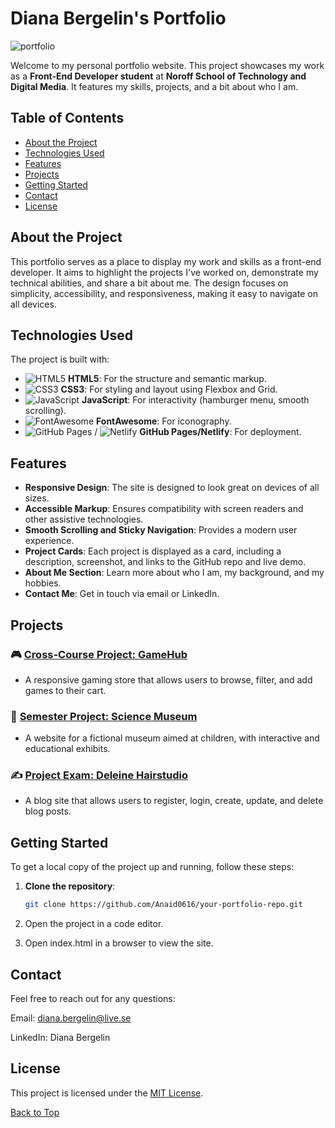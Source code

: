 # Diana Bergelin's Portfolio

![portfolio](https://github.com/user-attachments/assets/5127a48d-e4ab-4694-b99a-848626275855)


Welcome to my personal portfolio website. This project showcases my work as a **Front-End Developer student** at **Noroff School of Technology and Digital Media**. It features my skills, projects, and a bit about who I am.

## Table of Contents
- [About the Project](#about-the-project)
- [Technologies Used](#technologies-used)
- [Features](#features)
- [Projects](#projects)
- [Getting Started](#getting-started)
- [Contact](#contact)
- [License](#license)

## About the Project

This portfolio serves as a place to display my work and skills as a front-end developer. It aims to highlight the projects I've worked on, demonstrate my technical abilities, and share a bit about me. The design focuses on simplicity, accessibility, and responsiveness, making it easy to navigate on all devices.

## Technologies Used

The project is built with:
- ![HTML5](https://img.shields.io/badge/-HTML5-E34F26?logo=html5&logoColor=white&style=flat-square) **HTML5**: For the structure and semantic markup.
- ![CSS3](https://img.shields.io/badge/-CSS3-1572B6?logo=css3&logoColor=white&style=flat-square) **CSS3**: For styling and layout using Flexbox and Grid.
- ![JavaScript](https://img.shields.io/badge/-JavaScript-F7DF1E?logo=javascript&logoColor=black&style=flat-square) **JavaScript**: For interactivity (hamburger menu, smooth scrolling).
- ![FontAwesome](https://img.shields.io/badge/-Font%20Awesome-339AF0?logo=font-awesome&logoColor=white&style=flat-square) **FontAwesome**: For iconography.
- ![GitHub Pages](https://img.shields.io/badge/-GitHub%20Pages-222222?logo=github&logoColor=white&style=flat-square) / ![Netlify](https://img.shields.io/badge/-Netlify-00C7B7?logo=netlify&logoColor=white&style=flat-square) **GitHub Pages/Netlify**: For deployment.


## Features

- **Responsive Design**: The site is designed to look great on devices of all sizes.
- **Accessible Markup**: Ensures compatibility with screen readers and other assistive technologies.
- **Smooth Scrolling and Sticky Navigation**: Provides a modern user experience.
- **Project Cards**: Each project is displayed as a card, including a description, screenshot, and links to the GitHub repo and live demo.
- **About Me Section**: Learn more about who I am, my background, and my hobbies.
- **Contact Me**: Get in touch via email or LinkedIn.

## Projects

### 🎮 [Cross-Course Project: GameHub](https://anaid0616.github.io/cross-course-project-design-html-css/)
- A responsive gaming store that allows users to browse, filter, and add games to their cart.


### 🧪 [Semester Project: Science Museum](https://anaid0616.github.io/semester-project-diana-bergelin/)
- A website for a fictional museum aimed at children, with interactive and educational exhibits.


### ✍️ [Project Exam: Deleine Hairstudio](https://celadon-naiad-e81f9d.netlify.app/)
- A blog site that allows users to register, login, create, update, and delete blog posts.

## Getting Started

To get a local copy of the project up and running, follow these steps:

1. **Clone the repository**:
   ```bash
   git clone https://github.com/Anaid0616/your-portfolio-repo.git
   ```

2. Open the project in a code editor.
3. Open index.html in a browser to view the site.

## Contact
Feel free to reach out for any questions:

Email: diana.bergelin@live.se

LinkedIn: Diana Bergelin


## License
This project is licensed under the [MIT License](LICENSE).

[Back to Top](#diana-bergelins-portfolio)
